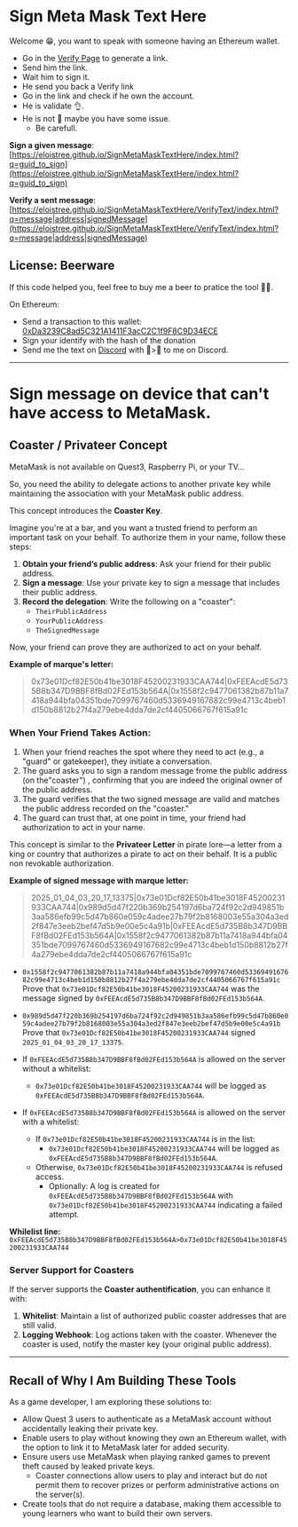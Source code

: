 # Sign Meta Mask Text Here

Welcome 😁, you want to speak with someone having an Ethereum wallet.

- Go in the [Verify Page](https://eloistree.github.io/SignMetaMaskTextHere/VerifyText/index.html) to generate a link.
- Send him the link.
- Wait him to sign it.
- He send you back a Verify link
- Go in the link and check if he own the account.
- He is validate 👌.
- He is not 🥸 maybe you have some issue.
  - Be carefull.

**Sign a given message**: [https://eloistree.github.io/SignMetaMaskTextHere/index.html?q=guid_to_sign](https://eloistree.github.io/SignMetaMaskTextHere/index.html?q=guid_to_sign)    

**Verify a sent message**:  [https://eloistree.github.io/SignMetaMaskTextHere/VerifyText/index.html?q=message|address|signedMessage](https://eloistree.github.io/SignMetaMaskTextHere/VerifyText/index.html?q=message|address|signedMessage)  



## License: Beerware

If this code helped you, feel free to buy me a beer to pratice the tool 🍻😁.  

On Ethereum:  
- Send a transaction to this wallet: [0xDa3239C8ad5C321A1411F3acC2C1f9F8C9D34ECE](https://etherscan.io/address/0xDa3239C8ad5C321A1411F3acC2C1f9F8C9D34ECE)
- Sign your identify with the hash of the donation 
- Send me the text on [Discord](https://discord.gg/VDQqW2RYVF) with 👋>🍻 to me on Discord.




-----------------


# Sign message on device that can't have access to MetaMask.

## Coaster / Privateer Concept

MetaMask is not available on Quest3, Raspberry Pi, or your TV...

So, you need the ability to delegate actions to another private key while maintaining the association with your MetaMask public address. 

This concept introduces the **Coaster Key**.

Imagine you're at a bar, and you want a trusted friend to perform an important task on your behalf. To authorize them in your name, follow these steps:

1. **Obtain your friend’s public address**: Ask your friend for their public address.  
2. **Sign a message**: Use your private key to sign a message that includes their public address.  
3. **Record the delegation**: Write the following on a "coaster":  
   - `TheirPublicAddress`  
   - `YourPublicAddress`  
   - `TheSignedMessage`  

Now, your friend can prove they are authorized to act on your behalf.

**Example of marque's letter:**  
> 0x73e01Dcf82E50b41be3018F45200231933CAA744|0xFEEAcdE5d735B8b347D9BBF8fBd02FEd153b564A|0x1558f2c9477061382b87b11a7418a944bfa04351bde7099767460d5336949167682c99e4713c4beb1d150b8812b27f4a279ebe4dda7de2cf4405066767f615a91c  


### When Your Friend Takes Action:
1. When your friend reaches the spot where they need to act (e.g., a "guard" or gatekeeper), they initiate a conversation.  
2. The guard asks you to sign a random message frome the public address (on the"coaster") , confirming that you are indeed the original owner of the public address.  
3. The guard verifies that the two signed message are valid and matches the public address recorded on the "coaster."  
4. The guard can trust that, at one point in time, your friend had authorization to act in your name.

This concept is similar to the **Privateer Letter** in pirate lore—a letter from a king or country that authorizes a pirate to act on their behalf.
It is a public non revokable authorization. 

**Example of signed message with marque letter:**
> 2025_01_04_03_20_17_13375|0x73e01Dcf82E50b41be3018F45200231933CAA744|0x989d5d47f220b369b254197d6ba724f92c2d949851b3aa586efb99c5d47b860e059c4adee27b79f2b8168003e55a304a3ed2f847e3eeb2bef47d5b9e00e5c4a91b|0xFEEAcdE5d735B8b347D9BBF8fBd02FEd153b564A|0x1558f2c9477061382b87b11a7418a944bfa04351bde7099767460d5336949167682c99e4713c4beb1d150b8812b27f4a279ebe4dda7de2cf4405066767f615a91c

- `0x1558f2c9477061382b87b11a7418a944bfa04351bde7099767460d5336949167682c99e4713c4beb1d150b8812b27f4a279ebe4dda7de2cf4405066767f615a91c`  
  Prove that `0x73e01Dcf82E50b41be3018F45200231933CAA744` was the message signed by `0xFEEAcdE5d735B8b347D9BBF8fBd02FEd153b564A`.

- `0x989d5d47f220b369b254197d6ba724f92c2d949851b3aa586efb99c5d47b860e059c4adee27b79f2b8168003e55a304a3ed2f847e3eeb2bef47d5b9e00e5c4a91b`  
  Prove that `0x73e01Dcf82E50b41be3018F45200231933CAA744` signed `2025_01_04_03_20_17_13375`.

- If `0xFEEAcdE5d735B8b347D9BBF8fBd02FEd153b564A` is allowed on the server without a whitelist:  
  - `0x73e01Dcf82E50b41be3018F45200231933CAA744` will be logged as `0xFEEAcdE5d735B8b347D9BBF8fBd02FEd153b564A`.

- If `0xFEEAcdE5d735B8b347D9BBF8fBd02FEd153b564A` is allowed on the server with a whitelist:  
  - If `0x73e01Dcf82E50b41be3018F45200231933CAA744` is in the list:  
    - `0x73e01Dcf82E50b41be3018F45200231933CAA744` will be logged as `0xFEEAcdE5d735B8b347D9BBF8fBd02FEd153b564A`.  
  - Otherwise, `0x73e01Dcf82E50b41be3018F45200231933CAA744` is refused access.  
    - Optionally: A log is created for `0xFEEAcdE5d735B8b347D9BBF8fBd02FEd153b564A` with `0x73e01Dcf82E50b41be3018F45200231933CAA744` indicating a failed attempt.


**Whilelist line:**  
`0xFEEAcdE5d735B8b347D9BBF8fBd02FEd153b564A>0x73e01Dcf82E50b41be3018F45200231933CAA744` 

### Server Support for Coasters

If the server supports the **Coaster authentification**, you can enhance it with:  
1. **Whitelist**: Maintain a list of authorized public coaster addresses that are still valid.  
2. **Logging Webhook**: Log actions taken with the coaster. Whenever the coaster is used, notify the master key (your original public address).

--------------------------


## Recall of Why I Am Building These Tools  

As a game developer, I am exploring these solutions to:  
- Allow Quest 3 users to authenticate as a MetaMask account without accidentally leaking their private key.  
- Enable users to play without knowing they own an Ethereum wallet, with the option to link it to MetaMask later for added security.  
- Ensure users use MetaMask when playing ranked games to prevent theft caused by leaked private keys.  
  - Coaster connections allow users to play and interact but do not permit them to recover prizes or perform administrative actions on the server(s).  
- Create tools that do not require a database, making them accessible to young learners who want to build their own servers.  


